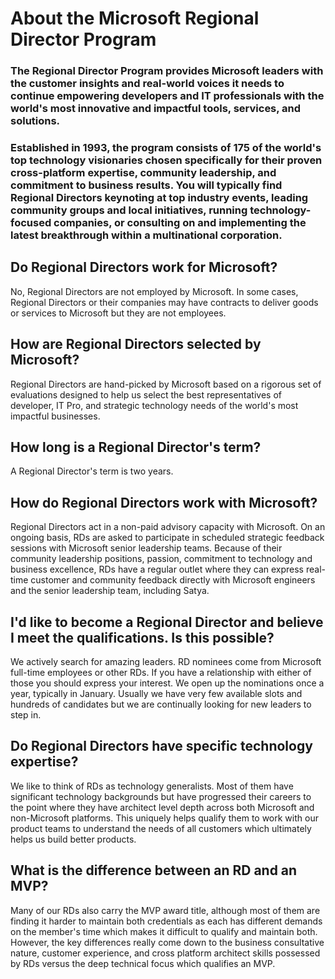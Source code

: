 # About the Microsoft Regional Director Program

### The Regional Director Program provides Microsoft leaders with the customer insights and real-world voices it needs to continue empowering developers and IT professionals with the world's most innovative and impactful tools, services, and solutions.
### Established in 1993, the program consists of 175 of the world's top technology visionaries chosen specifically for their proven cross-platform expertise, community leadership, and commitment to business results. You will typically find Regional Directors keynoting at top industry events, leading community groups and local initiatives, running technology-focused companies, or consulting on and implementing the latest breakthrough within a multinational corporation.


## Do Regional Directors work for Microsoft?
No, Regional Directors are not employed by Microsoft. In some cases, Regional Directors or their companies 
may have contracts to deliver goods or services to Microsoft but they are not employees.

## How are Regional Directors selected by Microsoft?
Regional Directors are hand-picked by Microsoft based on a rigorous set of evaluations designed to help us 
select the best representatives of developer, IT Pro, and strategic technology needs of the world's most impactful businesses.

## How long is a Regional Director's term?
A Regional Director's term is two years.

## How do Regional Directors work with Microsoft?
Regional Directors act in a non-paid advisory capacity with Microsoft. On an ongoing basis, RDs are asked to participate in 
scheduled strategic feedback sessions with Microsoft senior leadership teams. Because of their community leadership positions, 
passion, commitment to technology and business excellence, RDs have a regular outlet where they can express real-time customer 
and community feedback directly with Microsoft engineers and the senior leadership team, including Satya.

## I'd like to become a Regional Director and believe I meet the qualifications. Is this possible?
We actively search for amazing leaders. RD nominees come from Microsoft full-time employees or other RDs. If you 
have a relationship with either of those you should express your interest. We open up the nominations once a year, typically in 
January. Usually we have very few available slots and hundreds of candidates but we are continually looking for new leaders to step in.

## Do Regional Directors have specific technology expertise?
We like to think of RDs as technology generalists. Most of them have significant technology backgrounds but have progressed their 
careers to the point where they have architect level depth across both Microsoft and non-Microsoft platforms. This uniquely helps 
qualify them to work with our product teams to understand the needs of all customers which ultimately helps us build better products.

## What is the difference between an RD and an MVP?
Many of our RDs also carry the MVP award title, although most of them are finding it harder to maintain both credentials as each has 
different demands on the member's time which makes it difficult to qualify and maintain both. However, the key differences really come 
down to the business consultative nature, customer experience, and cross platform architect skills possessed by RDs versus the deep 
technical focus which qualifies an MVP.
